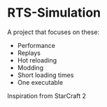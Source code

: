 # RTS-Simulation
A project that focuses on these:
- Performance
- Replays
- Hot reloading
- Modding
- Short loading times
- One executable

Inspiration from StarCraft 2